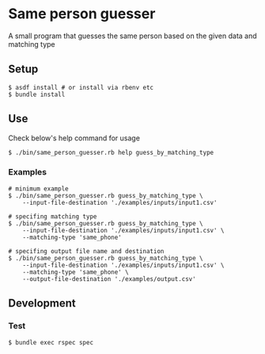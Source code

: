 # Same person guesser

A small program that guesses the same person based on the given data and
matching type


## Setup

```
$ asdf install # or install via rbenv etc
$ bundle install
```

## Use

Check below's help command for usage

```
$ ./bin/same_person_guesser.rb help guess_by_matching_type
```

### Examples

```
# minimum example
$ ./bin/same_person_guesser.rb guess_by_matching_type \
    --input-file-destination './examples/inputs/input1.csv'

# specifing matching type
$ ./bin/same_person_guesser.rb guess_by_matching_type \
    --input-file-destination './examples/inputs/input1.csv' \
    --matching-type 'same_phone'

# specifing output file name and destination
$ ./bin/same_person_guesser.rb guess_by_matching_type \
    --input-file-destination './examples/inputs/input1.csv' \
    --matching-type 'same_phone' \
    --output-file-destination './examples/output.csv'
```

## Development

### Test

```
$ bundle exec rspec spec
```
